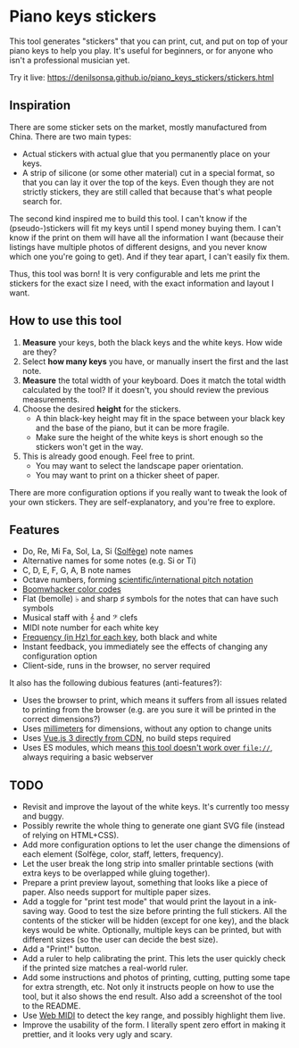 # Piano keys stickers

This tool generates "stickers" that you can print, cut, and put on top of your
piano keys to help you play. It's useful for beginners, or for anyone who isn't
a professional musician yet.

Try it live: <https://denilsonsa.github.io/piano_keys_stickers/stickers.html>

## Inspiration

There are some sticker sets on the market, mostly manufactured from China.
There are two main types:

* Actual stickers with actual glue that you permanently place on your keys.
* A strip of silicone (or some other material) cut in a special format, so that
you can lay it over the top of the keys. Even though they are not strictly
stickers, they are still called that because that's what people search for.

The second kind inspired me to build this tool. I can't know if the
(pseudo-)stickers will fit my keys until I spend money buying them. I can't
know if the print on them will have all the information I want (because their
listings have multiple photos of different designs, and you never know which
one you're going to get). And if they tear apart, I can't easily fix them.

Thus, this tool was born! It is very configurable and lets me print the
stickers for the exact size I need, with the exact information and layout I
want.

## How to use this tool

1. **Measure** your keys, both the black keys and the white keys. How wide are
   they?
2. Select **how many keys** you have, or manually insert the first and the last
   note.
3. **Measure** the total width of your keyboard. Does it match the total width
   calculated by the tool? If it doesn't, you should review the previous
   measurements.
4. Choose the desired **height** for the stickers.
    * A thin black-key height may fit in the space between your black key and
      the base of the piano, but it can be more fragile.
    * Make sure the height of the white keys is short enough so the stickers
      won't get in the way.
5. This is already good enough. Feel free to print.
    * You may want to select the landscape paper orientation.
    * You may want to print on a thicker sheet of paper.

There are more configuration options if you really want to tweak the look of
your own stickers. They are self-explanatory, and you're free to explore.

## Features

* Do, Re, Mi Fa, Sol, La, Si ([Solfège](https://en.wikipedia.org/wiki/Solf%C3%A8ge)) note names
* Alternative names for some notes (e.g. Si or Ti)
* C, D, E, F, G, A, B note names
* Octave numbers, forming [scientific/international pitch notation](https://en.wikipedia.org/wiki/Scientific_pitch_notation)
* [Boomwhacker color codes](https://github.com/nicolasbrailo/PianOli/pull/53)
* Flat (bemolle) ♭ and sharp ♯ symbols for the notes that can have such symbols
* Musical staff with 𝄞 and 𝄢 clefs
* MIDI note number for each white key
* [Frequency (in Hz) for each key](https://en.wikipedia.org/wiki/Piano_key_frequencies), both black and white
* Instant feedback, you immediately see the effects of changing any configuration option
* Client-side, runs in the browser, no server required

It also has the following dubious features (anti-features?):

* Uses the browser to print, which means it suffers from all issues related to printing from the browser (e.g. are you sure it will be printed in the correct dimensions?)
* Uses [millimeters](https://en.wikipedia.org/wiki/International_System_of_Units) for dimensions, without any option to change units
* Uses [Vue.js 3 directly from CDN](https://vuejs.org/guide/quick-start.html#using-vue-from-cdn), no build steps required
* Uses ES modules, which means [this tool doesn't work over `file://`](https://developer.mozilla.org/en-US/docs/Web/JavaScript/Guide/Modules#other_differences_between_modules_and_standard_scripts), always requiring a basic webserver

## TODO

* Revisit and improve the layout of the white keys. It's currently too messy and buggy.
* Possibly rewrite the whole thing to generate one giant SVG file (instead of relying on HTML+CSS).
* Add more configuration options to let the user change the dimensions of each element (Solfège, color, staff, letters, frequency).
* Let the user break the long strip into smaller printable sections (with extra keys to be overlapped while gluing together).
* Prepare a print preview layout, something that looks like a piece of paper. Also needs support for multiple paper sizes.
* Add a toggle for "print test mode" that would print the layout in a ink-saving way. Good to test the size before printing the full stickers. All the contents of the sticker will be hidden (except for one key), and the black keys would be white. Optionally, multiple keys can be printed, but with different sizes (so the user can decide the best size).
* Add a "Print!" button.
* Add a ruler to help calibrating the print. This lets the user quickly check if the printed size matches a real-world ruler.
* Add some instructions and photos of printing, cutting, putting some tape for extra strength, etc. Not only it instructs people on how to use the tool, but it also shows the end result. Also add a screenshot of the tool to the README.
* Use [Web MIDI](https://developer.mozilla.org/en-US/docs/Web/API/Web_MIDI_API) to detect the key range, and possibly highlight them live.
* Improve the usability of the form. I literally spent zero effort in making it prettier, and it looks very ugly and scary.
